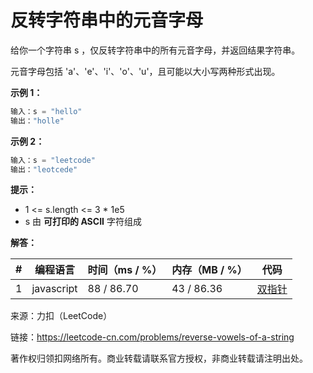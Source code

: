 # 反转字符串中的元音字母

给你一个字符串 s ，仅反转字符串中的所有元音字母，并返回结果字符串。

元音字母包括 'a'、'e'、'i'、'o'、'u'，且可能以大小写两种形式出现。

**示例 1：**

``` javascript
输入：s = "hello"
输出："holle"
```

**示例 2：**

``` javascript
输入：s = "leetcode"
输出："leotcede"
```

**提示：**

- 1 <= s.length <= 3 * 1e5
- s 由 **可打印的 ASCII** 字符组成

**解答：**

**#**|**编程语言**|**时间（ms / %）**|**内存（MB / %）**|**代码**
--|--|--|--|--
1|javascript|88 / 86.70|43  / 86.36|[双指针](./javascript/ac_v1.js)

来源：力扣（LeetCode）

链接：https://leetcode-cn.com/problems/reverse-vowels-of-a-string

著作权归领扣网络所有。商业转载请联系官方授权，非商业转载请注明出处。
